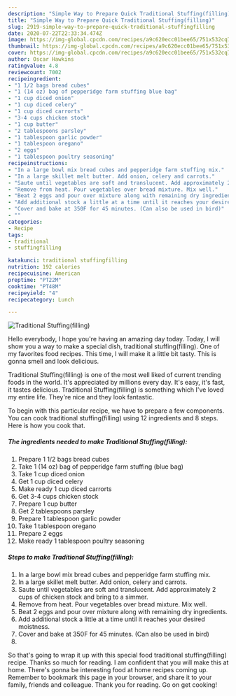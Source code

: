 ```yaml
---
description: "Simple Way to Prepare Quick Traditional Stuffing(filling)"
title: "Simple Way to Prepare Quick Traditional Stuffing(filling)"
slug: 2919-simple-way-to-prepare-quick-traditional-stuffingfilling
date: 2020-07-22T22:33:34.474Z
image: https://img-global.cpcdn.com/recipes/a9c620ecc01bee65/751x532cq70/traditional-stuffingfilling-recipe-main-photo.jpg
thumbnail: https://img-global.cpcdn.com/recipes/a9c620ecc01bee65/751x532cq70/traditional-stuffingfilling-recipe-main-photo.jpg
cover: https://img-global.cpcdn.com/recipes/a9c620ecc01bee65/751x532cq70/traditional-stuffingfilling-recipe-main-photo.jpg
author: Oscar Hawkins
ratingvalue: 4.8
reviewcount: 7002
recipeingredient:
- "1 1/2 bags bread cubes"
- "1 (14 oz) bag of pepperidge farm stuffing blue bag"
- "1 cup diced onion"
- "1 cup diced celery"
- "1 cup diced carrorts"
- "3-4 cups chicken stock"
- "1 cup butter"
- "2 tablespoons parsley"
- "1 tablespoon garlic powder"
- "1 tablespoon oregano"
- "2 eggs"
- "1 tablespoon poultry seasoning"
recipeinstructions:
- "In a large bowl mix bread cubes and pepperidge farm stuffing mix."
- "In a large skillet melt butter. Add onion, celery and carrots."
- "Saute until vegetables are soft and translucent. Add approximately 2 cups of chicken stock and bring to a simmer."
- "Remove from heat. Pour vegetables over bread mixture. Mix well."
- "Beat 2 eggs and pour over mixture along with remaining dry ingredients."
- "Add additional stock a little at a time until it reaches your desired moistness."
- "Cover and bake at 350F for 45 minutes. (Can also be used in bird)"
- ""
categories:
- Recipe
tags:
- traditional
- stuffingfilling

katakunci: traditional stuffingfilling 
nutrition: 192 calories
recipecuisine: American
preptime: "PT22M"
cooktime: "PT48M"
recipeyield: "4"
recipecategory: Lunch

---
```



![Traditional Stuffing(filling)](https://img-global.cpcdn.com/recipes/a9c620ecc01bee65/751x532cq70/traditional-stuffingfilling-recipe-main-photo.jpg)

Hello everybody, I hope you're having an amazing day today. Today, I will show you a way to make a special dish, traditional stuffing(filling). One of my favorites food recipes. This time, I will make it a little bit tasty. This is gonna smell and look delicious.



Traditional Stuffing(filling) is one of the most well liked of current trending foods in the world. It's appreciated by millions every day. It's easy, it's fast, it tastes delicious. Traditional Stuffing(filling) is something which I've loved my entire life. They're nice and they look fantastic.


To begin with this particular recipe, we have to prepare a few components. You can cook traditional stuffing(filling) using 12 ingredients and 8 steps. Here is how you cook that.

<!--inarticleads1-->

##### The ingredients needed to make Traditional Stuffing(filling):

1. Prepare 1 1/2 bags bread cubes
1. Take 1 (14 oz) bag of pepperidge farm stuffing (blue bag)
1. Take 1 cup diced onion
1. Get 1 cup diced celery
1. Make ready 1 cup diced carrorts
1. Get 3-4 cups chicken stock
1. Prepare 1 cup butter
1. Get 2 tablespoons parsley
1. Prepare 1 tablespoon garlic powder
1. Take 1 tablespoon oregano
1. Prepare 2 eggs
1. Make ready 1 tablespoon poultry seasoning




<!--inarticleads2-->

##### Steps to make Traditional Stuffing(filling):

1. In a large bowl mix bread cubes and pepperidge farm stuffing mix.
1. In a large skillet melt butter. Add onion, celery and carrots.
1. Saute until vegetables are soft and translucent. Add approximately 2 cups of chicken stock and bring to a simmer.
1. Remove from heat. Pour vegetables over bread mixture. Mix well.
1. Beat 2 eggs and pour over mixture along with remaining dry ingredients.
1. Add additional stock a little at a time until it reaches your desired moistness.
1. Cover and bake at 350F for 45 minutes. (Can also be used in bird)
1. 




So that's going to wrap it up with this special food traditional stuffing(filling) recipe. Thanks so much for reading. I am confident that you will make this at home. There's gonna be interesting food at home recipes coming up. Remember to bookmark this page in your browser, and share it to your family, friends and colleague. Thank you for reading. Go on get cooking!
